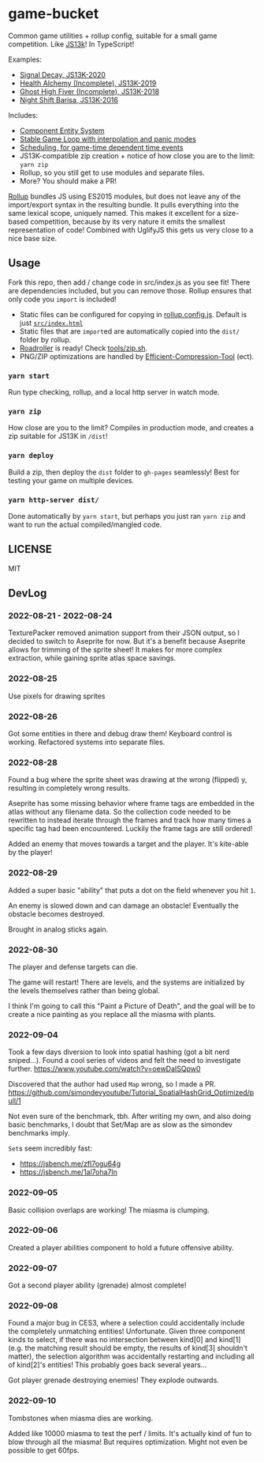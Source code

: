 # game-bucket

Common game utilities + rollup config, suitable for a small game competition. Like [JS13k](http://js13kgames.com/)! In TypeScript!

Examples:

- [Signal Decay, JS13K-2020](https://github.com/kirbysayshi/js13k-2020/)
- [Health Alchemy (Incomplete), JS13K-2019](https://github.com/kirbysayshi/js13k-2019)
- [Ghost High Fiver (Incomplete), JS13K-2018](https://github.com/kirbysayshi/ghost-high-fiver)
- [Night Shift Barisa, JS13K-2016](https://github.com/kirbysayshi/night-shift-barista)

Includes:

- [Component Entity System](lib/ces.js)
- [Stable Game Loop with interpolation and panic modes](lib/loop.js)
- [Scheduling, for game-time dependent time events](lib/time.js)
- JS13K-compatible zip creation + notice of how close you are to the limit: `yarn zip`
- Rollup, so you still get to use modules and separate files.
- More? You should make a PR!

[Rollup](https://github.com/rollup/rollup/) bundles JS using ES2015 modules, but does not leave any of the import/export syntax in the resulting bundle. It pulls everything into the same lexical scope, uniquely named. This makes it excellent for a size-based competition, because by its very nature it emits the smallest representation of code! Combined with UglifyJS this gets us very close to a nice base size.

## Usage

Fork this repo, then add / change code in src/index.js as you see fit! There are dependencies included, but you can remove those. Rollup ensures that only code you `import` is included!

- Static files can be configured for copying in [rollup.config.js](./rollup.config.js). Default is just [`src/index.html`](src/index.html)
- Static files that are `import`ed are automatically copied into the `dist/` folder by rollup.
- [Roadroller](https://github.com/lifthrasiir/roadroller) is ready! Check [tools/zip.sh](./tools/zip.sh).
- PNG/ZIP optimizations are handled by [Efficient-Compression-Tool](https://github.com/fhanau/Efficient-Compression-Tool) (ect).

### `yarn start`

Run type checking, rollup, and a local http server in watch mode.

### `yarn zip`

How close are you to the limit? Compiles in production mode, and creates a zip suitable for JS13K in `/dist`!

### `yarn deploy`

Build a zip, then deploy the `dist` folder to `gh-pages` seamlessly! Best for testing your game on multiple devices.

### `yarn http-server dist/`

Done automatically by `yarn start`, but perhaps you just ran `yarn zip` and want to run the actual compiled/mangled code.

## LICENSE

MIT


## DevLog

### 2022-08-21 - 2022-08-24

TexturePacker removed animation support from their JSON output, so I decided to switch to Aseprite for now. But it's a benefit because Aseprite allows for trimming of the sprite sheet! It makes for more complex extraction, while gaining sprite atlas space savings.

### 2022-08-25

Use pixels for drawing sprites

### 2022-08-26

Got some entities in there and debug draw them! Keyboard control is working. Refactored systems into separate files.

### 2022-08-28

Found a bug where the sprite sheet was drawing at the wrong (flipped) y, resulting in completely wrong results.

Aseprite has some missing behavior where frame tags are embedded in the atlas without any filename data. So the collection code needed to be rewritten to instead iterate through the frames and track how many times a specific tag had been encountered. Luckily the frame tags are still ordered!

Added an enemy that moves towards a target and the player. It's kite-able by the player!

### 2022-08-29

Added a super basic "ability" that puts a dot on the field whenever you hit `1`.

An enemy is slowed down and can damage an obstacle! Eventually the obstacle becomes destroyed.

Brought in analog sticks again.

### 2022-08-30

The player and defense targets can die.

The game will restart! There are levels, and the systems are initialized by the levels themselves rather than being global.

I think I'm going to call this "Paint a Picture of Death", and the goal will be to create a nice painting as you replace all the miasma with plants.

### 2022-09-04

Took a few days diversion to look into spatial hashing (got a bit nerd sniped...). Found a cool series of videos and felt the need to investigate further. https://www.youtube.com/watch?v=oewDaISQpw0

Discovered that the author had used `Map` wrong, so I made a PR. https://github.com/simondevyoutube/Tutorial_SpatialHashGrid_Optimized/pull/1

Not even sure of the benchmark, tbh. After writing my own, and also doing basic benchmarks, I doubt that Set/Map are as slow as the simondev benchmarks imply.

`Set`s seem incredibly fast:

- https://jsbench.me/zfl7ogu64g
- https://jsbench.me/1al7oha7ln

### 2022-09-05

Basic collision overlaps are working! The miasma is clumping.

### 2022-09-06

Created a player abilities component to hold a future offensive ability.

### 2022-09-07

Got a second player ability (grenade) almost complete!

### 2022-09-08

Found a major bug in CES3, where a selection could accidentally include the completely unmatching entities! Unfortunate. Given three component kinds to select, if there was no intersection between kind[0] and kind[1] (e.g. the matching result should be empty, the results of kind[3] shouldn't matter), the selection algorithm was accidentally restarting and including all of kind[2]'s entities! This probably goes back several years...

Got player grenade destroying enemies! They explode outwards.

### 2022-09-10

Tombstones when miasma dies are working.

Added like 10000 miasma to test the perf / limits. It's actually kind of fun to blow through all the miasma! But requires optimization. Might not even be possible to get 60fps.